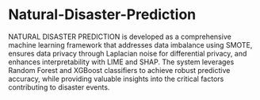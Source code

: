 # Natural-Disaster-Prediction
NATURAL DISASTER PREDICTION is developed as a comprehensive machine learning framework that addresses data imbalance using SMOTE, ensures data privacy through Laplacian noise for differential privacy, and enhances interpretability with LIME and SHAP. The system leverages Random Forest and XGBoost classifiers to achieve robust predictive accuracy, while providing valuable insights into the critical factors contributing to disaster events.
